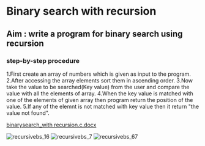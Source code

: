 #    Binary search with recursion
## Aim : write a program for binary search using recursion
### step-by-step procedure

1.First create an array of numbers which is given as input to the program.
2.After accessing the array elements sort them in ascending order.
3.Now take the value to be searched(Key value) from the user and compare the value with all the elements of array.
4.When the key value is matched with one of the elements of given array then program return the position of the value. 
5.If any of the elemnt is not matched with key value then it return "the value not found". 


[binarysearch_with recursion.c.docx](https://github.com/19WH1A1290/II-IT-BLAB/files/5070194/binarysearch_with.recursion.c.docx)

![recursivebs_16](https://user-images.githubusercontent.com/69143338/90160705-c1e13a80-ddaf-11ea-9a3b-c5b2f09200c5.JPG)
![recursivebs_7](https://user-images.githubusercontent.com/69143338/90160729-c86fb200-ddaf-11ea-8a78-0fb764405ef1.JPG)
![recursivebs_67](https://user-images.githubusercontent.com/69143338/90160866-f523c980-ddaf-11ea-850f-9f8c3bdededf.JPG)
